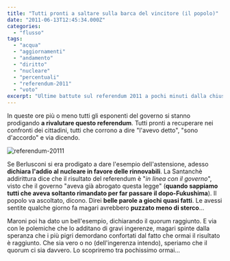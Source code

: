 ```yaml
---
title: "Tutti pronti a saltare sulla barca del vincitore (il popolo)"
date: "2011-06-13T12:45:34.000Z"
categories:
  - "flusso"
tags:
  - "acqua"
  - "aggiornamenti"
  - "andamento"
  - "diritto"
  - "nucleare"
  - "percentuali"
  - "referendum-2011"
  - "voto"
excerpt: "Ultime battute sul referendum 2011 a pochi minuti dalla chiusura dei seggi. In attesa dei risultati finali il popolo si fa sentire, il governo cerca di recuperare."
---
```


In queste ore più o meno tutti gli esponenti del governo si stanno prodigando **a rivalutare questo referendum**. Tutti pronti a recuperare nei confronti dei cittadini, tutti che corrono a dire "l'avevo detto", "sono d'accordo" e via dicendo.

![](https://enricodeleo.s3.eu-south-1.amazonaws.com/uploads/2011/06/referendum-20111-565x317.jpg "referendum-20111")

Se Berlusconi si era prodigato a dare l'esempio dell'astensione, adesso **dichiara l'addio al nucleare in favore delle rinnovabili**. La Santanchè addirittura dice che il risultato del referendum è "_in linea con il governo_", visto che il governo "aveva già abrogato questa legge" (**quando sappiamo tutti che aveva soltanto rimandato per far passare il dopo-Fukushima**). Il popolo va ascoltato, dicono. Direi **belle parole a giochi quasi fatti**. Le avessi sentite qualche giorno fa magari avrebbero **puzzato meno di sterco**...

Maroni poi ha dato un bell'esempio, dichiarando il quorum raggiunto. E via con le polemiche che lo additano di gravi ingerenze, magari spinte dalla speranza che i più pigri demordano confortati dal fatto che ormai il risultato è raggiunto. Che sia vero o no (dell'ingerenza intendo), speriamo che il quorum ci sia davvero. Lo scopriremo tra pochissimo ormai...
